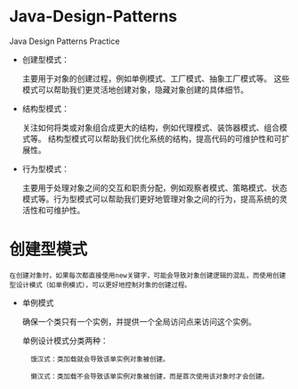 # Java-Design-Patterns
Java Design Patterns Practice

- 创建型模式： 

    主要用于对象的创建过程，例如单例模式、工厂模式、抽象工厂模式等。 这些模式可以帮助我们更灵活地创建对象，隐藏对象创建的具体细节。

- 结构型模式：

    关注如何将类或对象组合成更大的结构，例如代理模式、装饰器模式、组合模式等。 结构型模式可以帮助我们优化系统的结构，提高代码的可维护性和可扩展性。

- 行为型模式：
  
    主要用于处理对象之间的交互和职责分配，例如观察者模式、策略模式、状态模式等。行为型模式可以帮助我们更好地管理对象之间的行为，提高系统的灵活性和可维护性。

# 创建型模式

    在创建对象时，如果每次都直接使用new关键字，可能会导致对象创建逻辑的混乱，而使用创建型设计模式（如单例模式），可以更好地控制对象的创建过程。
- 单例模式

    确保一个类只有一个实例，并提供一个全局访问点来访问这个实例。

    单例设计模式分类两种： 

        饿汉式：类加载就会导致该单实例对象被创建。 

        懒汉式：类加载不会导致该单实例对象被创建，而是首次使用该对象时才会创建。